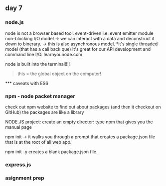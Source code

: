 ## day 7

### node.js
node is not a browser based tool.
event-driven i.e. event emitter module
non-blocking I/O model -> we can interact with a data and deconstruct it down to binerary. 
    -> this is also asynchronous model.
*it's single threaded model (that has a call back que)
It's great for our API development and command line I/O.
learnyounode.com

node is built into the terminal!!!!
>this = the global object on the computer!

*** caveats with ES6 


### npm - node packet manager
check out npm website to find out about packages (and then it checkout on GitHub)
the packages are like a library

NODE.JS project:
create an empty director:
type npm that gives you the manual page


npm init -> it walks you through a prompt that creates a package.json file that is at the root of all web app.

npm init -y creates a blank package.json file.

### express.js


### asignment prep